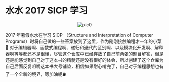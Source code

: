 # 水水 2017 SICP 学习

<center>
  
![pic0](http://pb48jwobd.bkt.clouddn.com/SICP2.png)

</center>

2017 年暑假水水在学习 SICP （Structure and Interpretation of Computer Programs）时将自己做的一些答案放到了这里，作为刚刚接触编程才一年的小菜🐔 对于编辑器啊、函数式编程啊、递归和迭代的区别啊、以及模块化开发啊、解释器啊等等都还不是很懂，尽管这个仓库中已经存放了自己前两张的题目解答，但是还是能感觉到自己对于这本书的精髓还是没有很好的体会，所以创建了这个仓库为自己后面反复咀嚼这本书大号铺垫，相信如果耐心啃完了，自己对于编程思想也有了一个全新的境界，嗯加油呢⛽️



